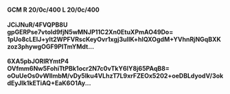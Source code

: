 #### GCM R 20/0c/400 L 20/0c/400
**JCiJNuR/4FVQPB8U**<br/>**gpGERPse7vtoId9fjN5wMNJP11C2Xn0EtuXPmAO49Do=**<br/>**1pUo8cLEIJ+yIt2WPFVRscKeyOvr1xgj3uIIK+hIQXOgdM+YVhnRjNGqBXKzoz3phywgOGF9PITmYMdt...**<br/><br/>
**6XA5pbJORIRYmtP4**<br/>**OVfmm6Nw5FohiTtPBk1ocr2N7c0vTkY6IY8j65PAqB8=**<br/>**oOuUeOs0vWIlmbM/vDy5Iku4VLhzT7L9xrFZEOx5202+oeDBLdyodV/3okdEyJIk1kETiAQ+EaK6O1Ay...**